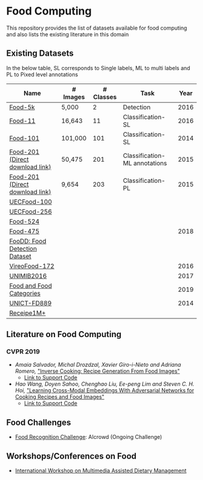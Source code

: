 # Food Computing
This repository provides the list of datasets available for food computing and also lists the existing literature in this domain

## Existing Datasets
In the below table, SL corresponds to Single labels, ML to multi labels and PL to Pixed level annotations

| Name                                                                                  | # Images | # Classes | Task         | Year |
|---------------------------------------------------------------------------------------|----------|-----------|--------------|---------|
| [Food-5k](https://mmspg.epfl.ch/downloads/food-image-datasets/)                    | 5,000  | 2       | Detection | 2016 |
| [Food-11](https://mmspg.epfl.ch/downloads/food-image-datasets/)                    | 16,643  | 11       | Classification-SL | 2016 |
| [Food-101](https://www.vision.ee.ethz.ch/datasets_extra/food-101/)                    | 101,000  | 101       | Classification-SL | 2014 |
| [Food-201 (Direct download link)](https://storage.googleapis.com/food201/food201.zip) | 50,475   | 201       | Classification-ML annotations | 2015 |
| [Food-201 (Direct download link)](https://storage.googleapis.com/food201/food201.zip) | 9,654    | 203       | Classification-PL | 2015 |
| [UECFood-100](http://foodcam.mobi/dataset100.html)                                    |          |           |              |  |
| [UECFood-256](http://foodcam.mobi/dataset256.html)                                    |          |           |              |  |
| [Food-524](http://www.ivl.disco.unimib.it/activities/food524db/)                      |          |           |              |  |
| [Food-475](http://www.ivl.disco.unimib.it/activities/food475db/)                      | || | 2018 |
| [FooDD: Food Detection Dataset](http://www.site.uottawa.ca/~shervin/food/)            | || | |
| [VireoFood-172](http://vireo.cs.cityu.edu.hk/VireoFood172/)                           | | || 2016 |
| [UNIMIB2016](http://www.ivl.disco.unimib.it/activities/food-recognition/)             | | || 2017 |
| [Food and Food Categories](https://github.com/ivanDonadello/Food-Categories-Classification) || | | 2019 |
| [UNICT-FD889](https://iplab.dmi.unict.it/UNICT-FD889/)                                | | | | 2014 |
| [Receipe1M+](http://im2recipe.csail.mit.edu/)                                         | | | |  |

## Literature on Food Computing
### CVPR 2019
- _Amaia Salvador, Michal Drozdzal, Xavier Giro-i-Nieto and Adriana Romero,_ ["Inverse Cooking: Recipe Generation From Food Images"](http://openaccess.thecvf.com/content_CVPR_2019/papers/Salvador_Inverse_Cooking_Recipe_Generation_From_Food_Images_CVPR_2019_paper.pdf)
  - [Link to Support Code](https://github.com/facebookresearch/inversecooking)
- _Hao Wang, Doyen Sahoo, Chenghao Liu, Ee-peng Lim and Steven C. H. Hoi,_ ["Learning Cross-Modal Embeddings With Adversarial Networks for Cooking Recipes and Food Images"](http://openaccess.thecvf.com/content_CVPR_2019/papers/Wang_Learning_Cross-Modal_Embeddings_With_Adversarial_Networks_for_Cooking_Recipes_and_CVPR_2019_paper.pdf)
  - [Link to Support Code](https://github.com/hwang1996/ACME)

## Food Challenges
- [Food Recognition Challenge](https://www.aicrowd.com/challenges/food-recognition-challenge): AIcrowd (Ongoing Challenge)

## Workshops/Conferences on Food
- [International Workshop on Multimedia Assisted Dietary Management](https://madima.org/)
